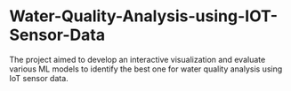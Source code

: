 # Water-Quality-Analysis-using-IOT-Sensor-Data
The project aimed to develop an interactive visualization and evaluate various ML models to identify the best one for water quality analysis using IoT sensor data.
